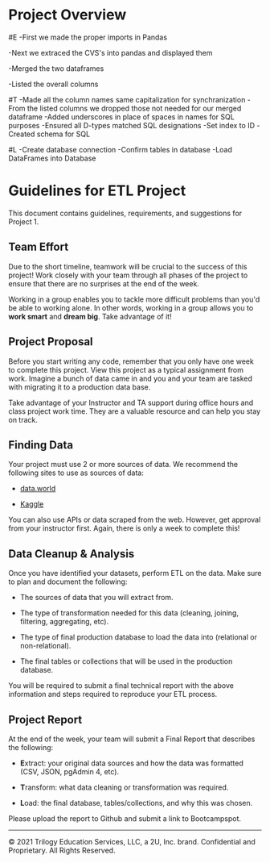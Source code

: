 # Project Overview

#E
  -First we made the proper imports in Pandas 
  
  -Next we extraced the CVS's into pandas and displayed them 
  
  -Merged the two dataframes
  
  -Listed the overall columns
  
#T
  -Made all the column names same capitalization for synchranization 
  -From the listed columns we dropped those not needed for our merged dataframe
  -Added underscores in place of spaces in names for SQL purposes 
  -Ensured all D-types matched SQL designations
  -Set index to ID
  -Created schema for SQL
  
#L
  -Create database connection
  -Confirm tables in database
  -Load DataFrames into Database
  




# Guidelines for ETL Project

This document contains guidelines, requirements, and suggestions for Project 1.

## Team Effort

Due to the short timeline, teamwork will be crucial to the success of this project! Work closely with your team through all phases of the project to ensure that there are no surprises at the end of the week.

Working in a group enables you to tackle more difficult problems than you'd be able to working alone. In other words, working in a group allows you to **work smart** and **dream big**. Take advantage of it!

## Project Proposal

Before you start writing any code, remember that you only have one week to complete this project. View this project as a typical assignment from work. Imagine a bunch of data came in and you and your team are tasked with migrating it to a production data base.

Take advantage of your Instructor and TA support during office hours and class project work time. They are a valuable resource and can help you stay on track.

## Finding Data

Your project must use 2 or more sources of data. We recommend the following sites to use as sources of data:

* [data.world](https://data.world/)

* [Kaggle](https://www.kaggle.com/)

You can also use APIs or data scraped from the web. However, get approval from your instructor first. Again, there is only a week to complete this!

## Data Cleanup & Analysis

Once you have identified your datasets, perform ETL on the data. Make sure to plan and document the following:

* The sources of data that you will extract from.

* The type of transformation needed for this data (cleaning, joining, filtering, aggregating, etc).

* The type of final production database to load the data into (relational or non-relational).

* The final tables or collections that will be used in the production database.

You will be required to submit a final technical report with the above information and steps required to reproduce your ETL process.

## Project Report

At the end of the week, your team will submit a Final Report that describes the following:

* **E**xtract: your original data sources and how the data was formatted (CSV, JSON, pgAdmin 4, etc).

* **T**ransform: what data cleaning or transformation was required.

* **L**oad: the final database, tables/collections, and why this was chosen.

Please upload the report to Github and submit a link to Bootcampspot.

- - -

© 2021 Trilogy Education Services, LLC, a 2U, Inc. brand. Confidential and Proprietary. All Rights Reserved.
